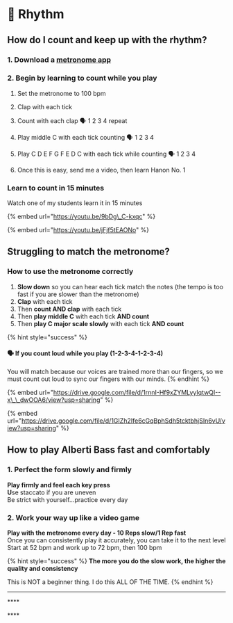 # 🥁 Rhythm

## How do I count and keep up with the rhythm?

### 1. Download a [metronome app ](https://www.soundbrenner.com/the-metronome-app)

### 2. Begin by learning to count while you play 

1. Set the metronome to 100 bpm

2. Clap with each tick  
3. Count with each clap 🗣️ 1 2 3 4 repeat  
4. Play middle C with each tick counting 🗣️ 1 2 3 4  
5. Play C D E F G F E D C with each tick while counting 🗣️ 1 2 3 4  
6. Once this is easy, send me a video, then learn Hanon No. 1

### **Learn to count in 15 minutes** 

Watch one of my students learn it in 15 minutes

{% embed url="https://youtu.be/9bDg\_C-kxqc" %}

{% embed url="https://youtu.be/jFjf5tEAONo" %}

## Struggling to match the metronome?

### How to use the metronome correctly

1. **Slow down** so you can hear each tick match the notes \(the tempo is too fast if you are slower than the metronome\)
2. **Clap** with each tick
3. Then **count AND clap** with each tick
4. Then **play middle C** with each tick **AND count** 
5. Then **play C major scale slowly** with each tick **AND count** 

{% hint style="success" %}
#### 🗣️ If you count loud while you play \(1-2-3-4-1-2-3-4\)

You will match because our voices are trained more than our fingers, so we must count out loud to sync our fingers with our minds.
{% endhint %}

{% embed url="https://drive.google.com/file/d/1rnnI-Hf9xZYMLyyIqtwQI--x\_\_dwOOA6/view?usp=sharing" %}

{% embed url="https://drive.google.com/file/d/1GIZh2Ife6cGqBphSdh5tcktbhjSIn6vU/view?usp=sharing" %}

## How to play Alberti Bass fast and comfortably

### **1. Perfect the form slowly and firmly**

**Play firmly and feel each key press  
U**se staccato if you are uneven  
Be strict with yourself...practice every day

### **2. Work your way up like a video game**

**Play with the metronome every day - 10 Reps slow/1 Rep fast**   
Once you can consistently play it accurately, you can take it to the next level  
Start at 52 bpm and work up to 72 bpm, then 100 bpm

{% hint style="success" %}
**The more you do the slow work, the higher the quality and consistency**

This is NOT a beginner thing. I do this ALL OF THE TIME.
{% endhint %}

  
  


  
  
****

\*\*\*\*

\*\*\*\*

